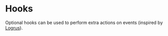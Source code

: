 # Hooks

Optional hooks can be used to perform extra actions on events (inspired by [Logrus](https://github.com/sirupsen/logrus)).